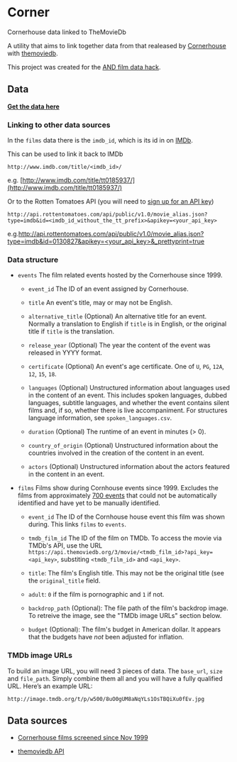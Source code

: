 # Corner

Cornerhouse data linked to TheMovieDb

A utility that aims to link together data from that realeased by
[Cornerhouse](http://www.cornerhouse.org/) with
[themoviedb](https://www.themoviedb.org/).

This project was created for the [AND film data
hack](http://www.andfestival.org.uk/blog/and-hack1-datasets/).


## Data

__[Get the data here](https://docs.google.com/spreadsheets/d/12b5_UO5ytTe2jafqzLo8F4V5mnvsx5N47iyUlDK98Tk/edit?usp=sharing)__


### Linking to other data sources

In the `films` data there is the `imdb_id`, which is its id in on
[IMDb](http://www.imdb.com/).

This can be used to link it back to IMDb

    http://www.imdb.com/title/<imdb_id>/

e.g.
[http://www.imdb.com/title/tt0185937/](http://www.imdb.com/title/tt0185937/)

Or to the Rotten Tomatoes API (you will need to [sign up for an API
key](http://developer.rottentomatoes.com/member/register))

    http://api.rottentomatoes.com/api/public/v1.0/movie_alias.json?type=imdb&id=<imdb_id_without_the_tt_prefix>&apikey=<your_api_key>

e.g.[http://api.rottentomatoes.com/api/public/v1.0/movie_alias.json?type=imdb&id=0130827&apikey=<your_api_key>&_prettyprint=true](http://api.rottentomatoes.com/api/public/v1.0/movie_alias.json?type=imdb&id=0130827&apikey=<your_api_key>&_prettyprint=true)


### Data structure

* `events` The film related events hosted by the Cornerhouse since 1999.

  * `event_id` The ID of an event assigned by Cornerhouse.

  * `title` An event's title, may or may not be English.

  * `alternative_title` (Optional) An alternative title for an event. Normally
     a translation to English if `title` is in English, or the original title
     if `title` is the translation.

  * `release_year` (Optional) The year the content of the event was released in
    YYYY format.

  * `certificate` (Optional) An event's age certificate. One of `U`, `PG`,
    `12A`, `12`, `15`, `18`.

  * `languages` (Optional) Unstructured information about languages used in the
    content of an event. This includes spoken languages, dubbed languages,
    subtitle languages, and whether the event contains silent films and, if so,
    whether there is live accompaniment. For structures language information,
    see `spoken_languages.csv`.

  * `duration` (Optional) The runtime of an event in minutes (> 0).

  * `country_of_origin` (Optional) Unstructured information about the countries
    involved in the creation of the content in an event.

  * `actors` (Optional) Unstructured information about the actors featured
    in the content in an event.


* `films` Films show during Cornhouse events since 1999. Excludes the films from
  approximately
  [700 events](https://github.com/foxdog-studios/corner/blob/master/corner/events_filter.py)
  that could not be automatically identified and have yet to be manually
  identified.

  * `event_id` The ID of the Cornhouse house event this film was shown during.
    This links `films` to `events`.

  * `tmdb_film_id` The ID of the film on TMDb. To access the movie via TMDb's
    API, use the URL
    `https://api.themoviedb.org/3/movie/<tmdb_film_id>?api_key=<api_key>`,
    substiting `<tmdb_film_id>` and `<api_key>`.

  * `title`: The film's English title. This may not be the original title (see
    the `original_title` field.

  * `adult`: `0` if the film is pornographic and `1` if not.

  * `backdrop_path` (Optional): The file path of the film's backdrop image. To
    retreive the image, see the "TMDb image URLs" section below.

  * `budget` (Optional): The film's budget in American dollar. It appears that
    the budgets have _not_ been adjusted for inflation.



### TMDb image URLs

To build an image URL, you will need 3 pieces of data. The `base_url`, `size`
and `file_path`. Simply combine them all and you will have a fully qualified
URL. Here’s an example URL:

    http://image.tmdb.org/t/p/w500/8uO0gUM8aNqYLs1OsTBQiXu0fEv.jpg


## Data sources

- [Cornerhouse films screened since Nov
  1999](http://www.andfestival.org.uk/wp-content/uploads/2014/06/Cornerhouse-films-screened-since-Nov-1999.csv)

- [themoviedb API](http://docs.themoviedb.apiary.io/)

